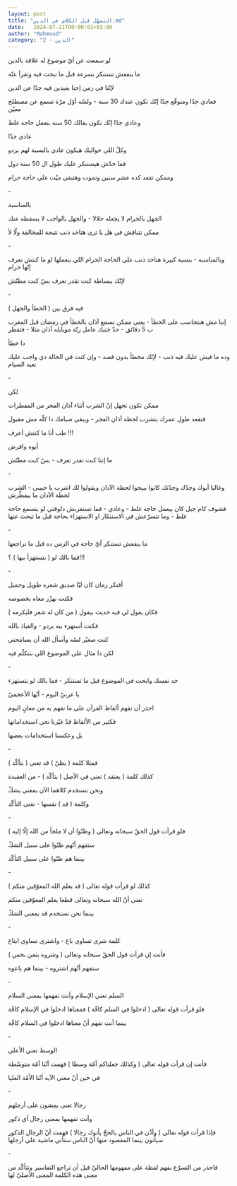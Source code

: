 ```yaml
---
layout: post
title: "التمهّل قبل الكلام في الدين.md"
date:   2024-07-21T00:00:01+03:00
author: "Mahmoud"
category: "2 - الدين"
---
```

لو سمعت عن أيّ موضوع له علاقة بالدين

ما ينفعش تستنكر بسرعة قبل ما تبحث فيه وتقرأ عنّه

لإنّنا في زمن إحنا بعيدين فيه جدّا عن الدين

فعادي جدّا ومتوقّع جدّا إنّك تكون عندك 30 سنة - ولسّه أوّل مرّة
تسمع عن مصطلح معيّن

وعادي جدّا إنّك تكون بقالك 50 سنة بتعمل حاجة غلط

عادي جدّا

وكلّ اللي حواليك هيكون عادي بالنسبة لهم بردو

فما حدّش هيستنكر عليك طول ال 50 سنة دول

وممكن تقعد كده عشر سنين وتموت وهتبقى ميّت على حاجة
حرام

\-

بالمناسبة

الجهل بالحرام لا يجعله حلالا - والجهل بالواجب لا يسقطه
عنك

ممكن نتناقش في هل يا ترى هتاخد ذنب نتيجة للمخالفة ولّا
لأ

\-

وبالمناسبة - بنسبة كبيرة هتاخد ذنب على الحاجة الحرام
اللي بتعملها لو ما كنتش تعرف إنّها حرام

لإنّك ببساطة كنت تقدر تعرف بسّ كنت مطنّش

\-

فيه فرق بين ( الخطأ والجهل )

إنتا مش هتتحاسب على الخطأ - يعني ممكن تسمع آذان بالخطأ
في رمضان قبل المغرب ب 5 دقائق - حدّ جنبك عامل رنّة موبايله آذان مثلا -
فتفطر

دا خطأ

وده ما فيش عليك فيه ذنب - لإنّك مخطأ بدون قصد - وإن كنت
في الحالة دي واجب عليك تعيد الصيام

\-

لكن

ممكن تكون تجهل إنّ الشرب أثناء آذان الفجر من
المفطرات

فتقعد طول عمرك بتشرب لحظة آذان الفجر - ويبقى صيامك دا
كلّه مش مقبول

طب أنا ما كنتش أعرف !!!

أيوه وافرض

ما إنتا كنت تقدر تعرف - بسّ كنت مطنّش

\-

وغالبا أبوك وجدّك وجدّتك كانوا بييجوا لحظة الآدان ويقولوا
لك اشرب يا حبيبي - الشرب لحظة الآدان ما بيفطّرش

فشوف كام جيل كان بيعمل حاجة غلط - وعادي - فما تستغربش
دلوقتي لو بتسمع حاجة غلط - وما تتسرّعش في الاستنكار او الاستهزاء بحاجة
قبل ما تبحث عنها

\-

ما ينفعش تستنكر أيّ حاجة في الزمن ده قبل ما
تراجعها

فما بالك لو ( بتستهزأ بيها ) ؟!!!

\-

أفتكر زمان كان ليّا صديق شعره طويل وجميل

فكنت بهزّر معاه بخصوصه

فكان يقول لي فيه حديث بيقول ( من كان له شعر
فليكرمه )

فكنت أستهزء بيه بردو - والعياذ بالله

كنت صغيّر لسّه وأسأل الله أن يسامحني

لكن دا مثال على الموضوع اللي بنتكلّم فيه

\-

خد نفسك وابحث في الموضوع قبل ما تستنكر - فما بالك لو
بتستهزء

يا عربيّ اليوم - أيّها الأعجميّ

احذر أن تفهم ألفاظ القرآن على ما تفهم به من معانٍ
اليوم

فكثير من الألفاظ قدّ غيّرنا نحن استخداماتها

بل وعكسنا استخدامات بعضها

\-

فمثلا كلمة ( يظنّ ) قد تعني ( يتأكّد )

كذلك كلمة ( يعتقد ) تعني في الأصل ( يتأكّد ) - من
العقيدة

ونحن نستخدم كلاهما الآن بمعنى يشكّ

وكلمة ( قد ) نفسها - تعني التأكّد

\-

فلو قرأت قول الحقّ سبحانه وتعالى ( وظنّوا أن لا ملجأ من
الله إلّا إليه )

ستفهم أنّهم ظنّوا على سبيل الشكّ

بينما هم ظنّوا على سبيل التأكّد

\-

كذلك لو قرأت قوله تعالى ( قد يعلم الله المعوّقين
منكم )

تعني أنّ الله سبحانه وتعالى قطعا يعلم المعوّقين
منكم

بينما نحن نستخدم قد بمعنى الشكّ

\-

كلمة شرى تساوي باع - واشترى تساوي ابتاع

فأنت إن قرأت قول الحقّ سبحانه وتعالى ( وشروه بثمن
بخس )

ستفهم أنّهم اشتروه - بينما هم باعوه

\-

السلم تعني الإسلام وأنت تفهمها بمعنى السلام

فلو قرأت قوله تعالى ( ادخلوا في السلم كافّة ) فمعناها
ادخلوا في الإسلام كافّة

بينما أنت تفهم أنّ معناها ادخلوا في السلام كافّة

\-

الوسط تعني الأعلى

فأنت إن قرأت قوله تعالى ( وكذلك جعلناكم أمّة وسطا ) فهمت
أنّنا أمّة متوسّطة

في حين أنّ معنى الآية أنّنا الأمّة العليا

\-

رجالا تعنى يمشون على أرجلهم

وأنت تفهمها بمعنى رجال أي ذكور

فإذا قرأت قوله تعالى ( وأذّن في الناس بالحجّ يأتوك رجالا )
فهمت أنّ الرجال الذكور سيأتون بينما المقصود منها أنّ الناس ستأتي ماشية على
أرجلها

\-

فاحذر من التسرّع بفهم لفظة على مفهومها الحاليّ قبل أن
تراجع التفاسير وتتأكّد من معنى هذه الكلمة المعنى الأصليّ لها
